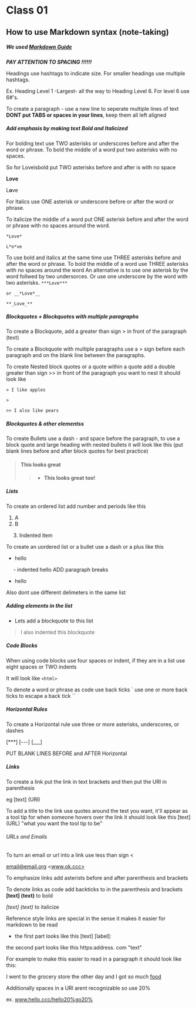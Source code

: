 # Class 01

## How to use Markdown syntax (note-taking)
##### We used [Markdown Guide](https://www.markdownguide.org/basic-syntax/)

***PAY ATTENTION TO SPACING !!!!!!***

Headings use hashtags to indicate size. For smaller headings use multiple hashtags. 

Ex. Heading Level 1 -Largest- all the way to Heading Level 6. For level 6 use 6#'s.

To create a paragraph - use a new line to seperate multiple lines of text 
**DONT put TABS or spaces in your lines**, keep them all left aligned

##### Add emphasis by making text Bold and Italicized

For bolding text use TWO asterisks or underscores before and after the word or phrase. To bold the middle of a word put two asterisks with no spaces. 

So for Loveisbold put TWO asterisks before and after is with no space

**Love**

L**o**ve
 
For Italics use ONE asterisk or underscore before or after the word or phrase.

To italicize the middle of a word put ONE asterisk before and after the word or phrase with no spaces around the word.

`*Love*`

`L*o*ve`

To use bold and italics at the same time use THREE asterisks before and after the word or phrase. To bold the middle of a word use THREE asterisks with no spaces around the word
An alternative is to use one asterisk by the word follwed by two undersorces. Or use one underscore by the word with two asterisks.
`***Love***`

`or __*Love*__`

`**_Love_**`
 
##### Blockquotes + Blockquotes with multiple paragraphs
 
To create a Blockquote, add a greater than sign > in front of the paragraph (text)
 
To create a Blockquote with multiple paragraphs use a > sign before each paragraph and on the blank line between the paragraphs.
 
To create Nested block quotes or a quote within a quote add a double greater than sign >> in front of the paragraph you want to nest 
It should look like 

`> I like apples`

`>` 

`>> I also like pears` 

##### Blockquotes & other elementss

To create Bullets use a dash - and space before the paragraph, to use a block quote and large heading with nested bullets it will look like this 
(put blank lines before and after block quotes for best practice)

> #### This looks great
> 
>> - **This looks great too!**

##### Lists

To create an ordered list add number and periods like this
1. A
2. B

&nbsp;&nbsp;&nbsp;&nbsp; 3. Indented item

To create an uordered list or a bullet use a dash or a plus like this

- hello  

&nbsp;&nbsp;&nbsp;&nbsp; - indented hello ADD paragraph breaks

- hello

Also dont use different delimeters in the same list

##### Adding elements in the list

- Lets add a blockquote to this list
> I also indented this blockquote 

##### Code Blocks

When using code blocks use four spaces or indent, if they are in a list use eight spaces or TWO indents

It will look like
`<html>`

To denote a word or phrase as code use back ticks `
use one or more back ticks to escape a back tick ``
 
##### Horizontal Rules
 
To create a Horizontal rule use three or more asterisks, underscores, or dashes

[***]
[---]
[___]
 
PUT BLANK LINES BEFORE and AFTER Horizontal
 
##### Links
 
To create a link put the link in text brackets and then put the URl in parenthesis

eg [text] (URl)
 
To add a title to the link use quotes around the test you want, it'll appear as a tool tip for when someone hovers over the link 
it should look like this [text] (URL) "what you want the tool tip to be"
 
###### URLs and Emails

To turn an email or url into a link use less than sign <

<email@email.org>
<www.ok.ccc>

To emphasize links add asterists before and after parenthesis and brackets

To denote links as code add backticks to in the parenthesis and brackets
**[text] (text)** to bold 

*[text] (text)* to italicize

Reference style links are special in the sense it makes it easier for markdown to be read

* the first part looks like this [text] [label]: 

the second part looks like this https:address. com "text"  

For example to make this easier to read in a paragraph it should look like this:

I went to the grocery store the other day and I got so much [food][1]
 
[1]: <https://www.kroger.com/> "grocery store I went to"
  
Additionally spaces in a URl arent recognizable so use 20% 

ex. www.hello.ccc/hello20%go20%